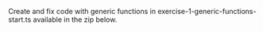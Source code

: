 Create and fix code with generic functions in exercise-1-generic-functions-start.ts available in the zip below.
